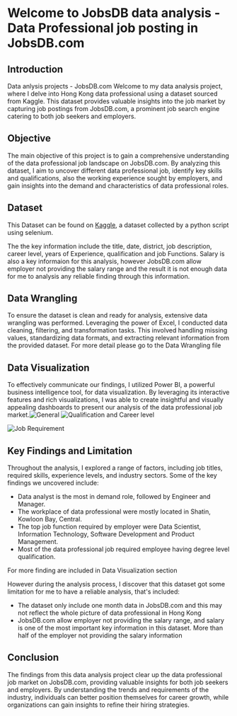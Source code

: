 # Welcome to JobsDB data analysis - Data Professional job posting in JobsDB.com
## Introduction
Data anlysis projects - JobsDB.com 
Welcome to my data analysis project, where I delve into Hong Kong data professional using a dataset sourced from Kaggle.
This dataset provides valuable insights into the job market by capturing job postings from JobsDB.com,
a prominent job search engine catering to both job seekers and employers.

## Objective
The main objective of this project is to gain a comprehensive understanding of the data professional job landscape on JobsDB.com.
By analyzing this dataset, I aim to uncover different data professional job, identify key skills and qualifications, also the working experience sought by employers,
and gain insights into the demand and characteristics of data professional roles.

## Dataset
This Dataset can be found on [Kaggle](https://www.kaggle.com/datasets/asterfung/ds-obsdbhk), a dataset collected by a python script using selenium.

The the key information include the title, date, district, job description, career level, years of Experience, qualification and job Functions. Salary is also a key informaion
for this analysis, however JobsDB.com allow employer not providing the salary range and the result it is not enough data for me to analysis any reliable finding through this information.

## Data Wrangling
To ensure the dataset is clean and ready for analysis, extensive data wrangling was performed. Leveraging the power of Excel, I conducted data cleaning, filtering, and transformation tasks. This involved handling missing values, standardizing data formats, and extracting relevant information from the provided dataset. For more detail please go to the Data Wrangling file

## Data Visualization
To effectively communicate our findings, I utilized Power BI, a powerful business intelligence tool, for data visualization. By leveraging its interactive features and rich visualizations, I was able to create insightful and visually appealing dashboards to present our analysis of the data professional job market.![General](https://github.com/24billys/JobsDB-data-anlysis/assets/134829529/5704a6c4-17b9-458b-ab20-5d13690a154a)
![Qualification and Career level](https://github.com/24billys/JobsDB-data-anlysis/assets/134829529/a493223b-1290-4b1f-b3ac-cc591ad86df2)

![Job Requirement](https://github.com/24billys/JobsDB-data-anlysis/assets/134829529/84c6bab5-6bbc-4389-b922-bf1621d4216b)

## Key Findings and Limitation
Throughout the analysis, I explored a range of factors, including job titles, required skills, experience levels, and industry sectors. Some of the key findings we uncovered include:

- Data analyst is the most in demand role, followed by Engineer and Manager.
- The workplace of data professional were mostly located in Shatin, Kowloon Bay, Central.
- The top job function required by employer were Data Scientist, Information Technology, Software Development and Product Management.
- Most of the data professional job required employee having degree level qualification.

For more finding are included in Data Visualization section

However during the analysis process, I discover that this dataset got some limitation for me to have a reliable analysis, that's included:
- The dataset only include one month data in JobsDB.com and this may not reflect the whole picture of data professional in Hong Kong
- JobsDB.com allow employer not providing the salary range, and salary is one of the most important key information in this dataset. More than half of the employer not providing the salary information

## Conclusion
The findings from this data analysis project clear up the data professional job market on JobsDB.com, providing valuable insights for both job seekers and employers. By understanding the trends and requirements of the industry, individuals can better position themselves for career growth, while organizations can gain insights to refine their hiring strategies.
